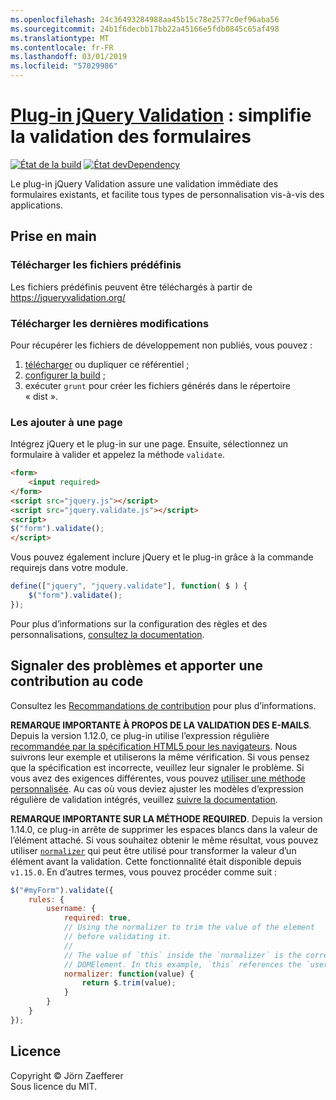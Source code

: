 ```yaml
---
ms.openlocfilehash: 24c36493284988aa45b15c78e2577c0ef96aba56
ms.sourcegitcommit: 24b1f6decbb17bb22a45166e5fdb0845c65af498
ms.translationtype: MT
ms.contentlocale: fr-FR
ms.lasthandoff: 03/01/2019
ms.locfileid: "57029986"
---
```

<a name="jquery-validation-pluginhttpsjqueryvalidationorg---form-validation-made-easy"></a>[Plug-in jQuery Validation](https://jqueryvalidation.org/) : simplifie la validation des formulaires
================================

[![État de la build](https://secure.travis-ci.org/jquery-validation/jquery-validation.svg)](https://travis-ci.org/jquery-validation/jquery-validation)
[![État devDependency](https://david-dm.org/jquery-validation/jquery-validation/dev-status.svg?theme=shields.io)](https://david-dm.org/jquery-validation/jquery-validation#info=devDependencies)

Le plug-in jQuery Validation assure une validation immédiate des formulaires existants, et facilite tous types de personnalisation vis-à-vis des applications.

## <a name="getting-started"></a>Prise en main

### <a name="downloading-the-prebuilt-files"></a>Télécharger les fichiers prédéfinis

Les fichiers prédéfinis peuvent être téléchargés à partir de https://jqueryvalidation.org/

### <a name="downloading-the-latest-changes"></a>Télécharger les dernières modifications

Pour récupérer les fichiers de développement non publiés, vous pouvez :

 1. [télécharger](https://github.com/jquery-validation/jquery-validation/archive/master.zip) ou dupliquer ce référentiel ;
 2. [configurer la build](CONTRIBUTING.md#build-setup) ;
 3. exécuter `grunt` pour créer les fichiers générés dans le répertoire « dist ».

### <a name="including-it-on-your-page"></a>Les ajouter à une page

Intégrez jQuery et le plug-in sur une page. Ensuite, sélectionnez un formulaire à valider et appelez la méthode `validate`.

```html
<form>
    <input required>
</form>
<script src="jquery.js"></script>
<script src="jquery.validate.js"></script>
<script>
$("form").validate();
</script>
```

Vous pouvez également inclure jQuery et le plug-in grâce à la commande requirejs dans votre module.

```js
define(["jquery", "jquery.validate"], function( $ ) {
    $("form").validate();
});
```

Pour plus d’informations sur la configuration des règles et des personnalisations, [consultez la documentation](https://jqueryvalidation.org/documentation/).

## <a name="reporting-issues-and-contributing-code"></a>Signaler des problèmes et apporter une contribution au code

Consultez les [Recommandations de contribution](CONTRIBUTING.md) pour plus d’informations.

**REMARQUE IMPORTANTE À PROPOS DE LA VALIDATION DES E-MAILS**. Depuis la version 1.12.0, ce plug-in utilise l’expression régulière [recommandée par la spécification HTML5 pour les navigateurs](https://html.spec.whatwg.org/multipage/forms.html#valid-e-mail-address). Nous suivrons leur exemple et utiliserons la même vérification. Si vous pensez que la spécification est incorrecte, veuillez leur signaler le problème. Si vous avez des exigences différentes, vous pouvez [utiliser une méthode personnalisée](https://jqueryvalidation.org/jQuery.validator.addMethod/).
Au cas où vous deviez ajuster les modèles d’expression régulière de validation intégrés, veuillez [suivre la documentation](https://jqueryvalidation.org/jQuery.validator.methods/).

**REMARQUE IMPORTANTE SUR LA MÉTHODE REQUIRED**. Depuis la version 1.14.0, ce plug-in arrête de supprimer les espaces blancs dans la valeur de l’élément attaché. Si vous souhaitez obtenir le même résultat, vous pouvez utiliser [`normalizer`](https://jqueryvalidation.org/normalizer/) qui peut être utilisé pour transformer la valeur d’un élément avant la validation. Cette fonctionnalité était disponible depuis `v1.15.0`. En d’autres termes, vous pouvez procéder comme suit :
``` js
$("#myForm").validate({
    rules: {
        username: {
            required: true,
            // Using the normalizer to trim the value of the element
            // before validating it.
            //
            // The value of `this` inside the `normalizer` is the corresponding
            // DOMElement. In this example, `this` references the `username` element.
            normalizer: function(value) {
                return $.trim(value);
            }
        }
    }
});
```

## <a name="license"></a>Licence
Copyright &copy; Jörn Zaefferer<br>
Sous licence du MIT.
